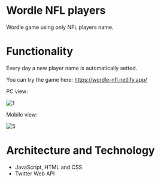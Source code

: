 # Wordle NFL players
Wordle game using only NFL players name.

# Functionality 
Every day a new player name is automatically setted.

You can try the game here: https://wordle-nfl.netlify.app/

PC view:

![1](https://user-images.githubusercontent.com/99638905/157500657-427bb167-96b1-4596-8f7d-10ebcedc92aa.png) 

Mobile view:

![5](https://user-images.githubusercontent.com/99638905/157709741-f7d18b04-4508-4dd8-9075-c0fad2844699.png)

# Architecture and Technology

- JavaScript, HTML and CSS
- Twitter Web API
